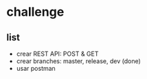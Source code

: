 # challenge

## list

- crear REST API: POST & GET
- crear branches: master, release, dev (done)
- usar postman